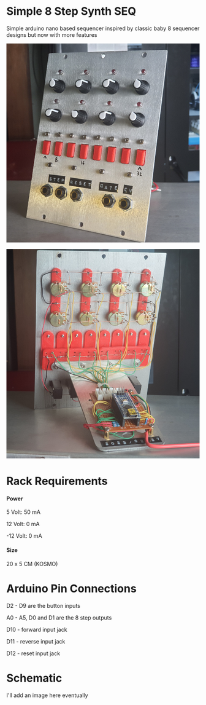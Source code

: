 # Simple 8 Step Synth SEQ

Simple arduino nano based sequencer inspired by classic baby 8 sequencer designs but now with more features

![](https://github.com/TuckerMacor/Simple-8-Value-Seq/blob/main/Images/Front.png?raw=true)

![](https://github.com/TuckerMacor/Simple-8-Value-Seq/blob/main/Images/Back.png?raw=true)

# Rack Requirements

#### Power

5 Volt: 50 mA

12 Volt: 0 mA

-12 Volt: 0 mA

#### Size

20 x 5 CM (KOSMO)

# Arduino Pin Connections

D2 - D9 are the button inputs

A0 - A5, D0 and D1 are the 8 step outputs

D10 - forward input jack

D11 - reverse input jack

D12 - reset input jack

# Schematic

I'll add an image here eventually
